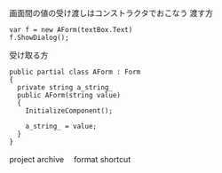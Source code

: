 画面間の値の受け渡しはコンストラクタでおこなう
渡す方
```
var f = new AForm(textBox.Text)
f.ShowDialog();
```

受け取る方
```
public partial class AForm : Form
{
  private string a_string_
  public AForm(string value)
  {
    InitializeComponent();
    
    a_string_ = value;
  }
}
```
project
archive
　format
shortcut
